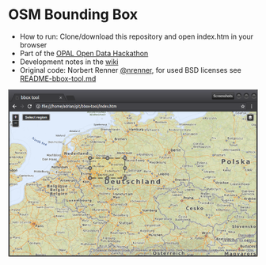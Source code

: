 # OSM Bounding Box

* How to run: Clone/download this repository and open index.htm in your browser
* Part of the [OPAL Open Data Hackathon](https://projekt-opal.github.io/hackathon/)
* Development notes in the [wiki](https://github.com/adibaba/HackathonBoundingBox/wiki)
* Original code: Norbert Renner [@nrenner](https://github.com/nrenner), for used BSD licenses see [README-bbox-tool.md](README-bbox-tool.md)

![screenshot.png](screenshot.png)

